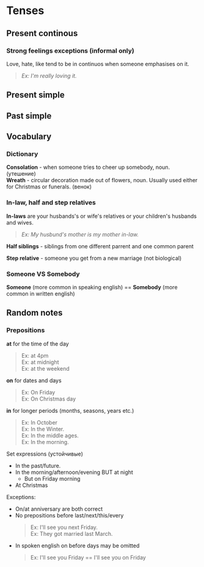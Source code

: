 # Tenses
## Present continous
### Strong feelings exceptions (informal only)
Love, hate, like tend to be in continuos when someone emphasises on it. 
> *Ex: I'm really loving it.*


## Present simple


## Past simple


## Vocabulary 
### Dictionary
**Consolation** - when someone tries to cheer up somebody, noun. (утешение)  
**Wreath** - circular decoration made out of flowers, noun. Usually used either for
Christmas or funerals. (венок)

### In-law, half and step relatives
**In-laws** are your husbands's or wife's relatives or your children's husbands and wives.
> *Ex: My husbund's mother is my mother in-law.*

**Half siblings** - siblings from one different parrent and one common parent

**Step relative** - someone you get from a new marriage (not biological)

### Someone VS Somebody
**Someone** (more common in speaking english) == **Somebody** (more common in written english)

## Random notes
### Prepositions
**at** for the time of the day
> Ex: at 4pm  
> Ex: at midnight  
> Ex: at the weekend  

**on** for dates and days
> Ex: On Friday  
> Ex: On Christmas day  

**in** for longer periods (months, seasons, years etc.)
> Ex: In October  
> Ex: In the Winter.  
> Ex: In the middle ages.  
> Ex: In the morning.
 
Set expressions (устойчивые)
- In the past/future.
- In the morning/afternoon/evening BUT at night
    - But on Friday morning
- At Christmas

Exceptions:
  - On/at anniversary are both correct
  - No prepositions before last/next/this/every
    > Ex: I'll see you next Friday.  
    > Ex: They got married last March.  
  - In spoken english on before days may be omitted
    > Ex: I'll see you Friday == I'll see you on Friday



